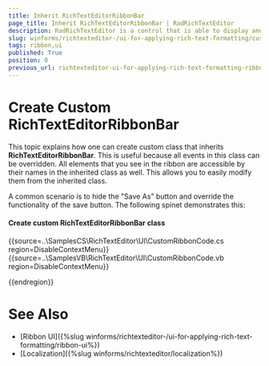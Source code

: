 ```yaml
---
title: Inherit RichTextEditorRibbonBar
page_title: Inherit RichTextEditorRibbonBar | RadRichTextEditor
description: RadRichTextEditor is a control that is able to display and edit rich-text content including formatted text arranged in pages, paragraphs, spans (runs), tables, etc.
slug: winforms/richtexteditor-/ui-for-applying-rich-text-formatting/custom-ribbon
tags: ribbon,ui
published: True
position: 0
previous_url: richtexteditor-ui-for-applying-rich-text-formatting-ribbon-ui
---
```


# Create Custom RichTextEditorRibbonBar

This topic explains how one can create custom class that inherits __RichTextEditorRibbonBar__. This is useful because all events in this class can be overridden. All elements that you see in the ribbon are accessible by their names in the inherited class as well. This allows you to easily modify them from the inherited class. 

A common scenario is to hide the "Save As" button and override the functionality of the save button. The following spinet demonstrates this:

#### Create custom RichTextEditorRibbonBar class

{{source=..\SamplesCS\RichTextEditor\UI\CustomRibbonCode.cs region=DisableContextMenu}} 
{{source=..\SamplesVB\RichTextEditor\UI\CustomRibbonCode.vb region=DisableContextMenu}}



{{endregion}} 



# See Also

 * [Ribbon UI]({%slug winforms/richtexteditor-/ui-for-applying-rich-text-formatting/ribbon-ui%})
 * [Localization]({%slug winforms/richtexteditor/localization%})
